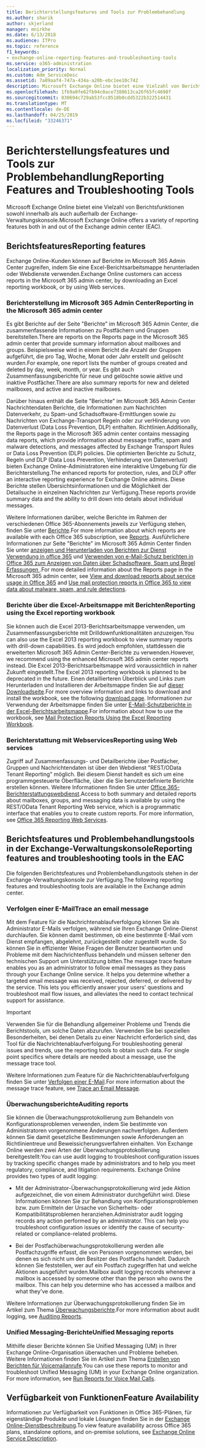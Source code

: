 ```yaml
---
title: Berichterstellungsfeatures und Tools zur Problembehandlung
ms.author: sharik
author: skjerland
manager: mnirkhe
ms.date: 6/13/2018
ms.audience: ITPro
ms.topic: reference
f1_keywords:
- exchange-online-reporting-features-and-troubleshooting-tools
ms.service: o365-administration
localization_priority: Normal
ms.custom: Adm_ServiceDesc
ms.assetid: 7a89aaf4-747a-434a-a20b-ebc1ee10c742
description: Microsoft Exchange Online bietet eine Vielzahl von Berichtsfunktionen sowohl innerhalb als auch außerhalb der Exchange-Verwaltungskonsole.
ms.openlocfilehash: 1fb9a0fe62fb94c0ace7388613ca26f65fc4698f
ms.sourcegitcommit: 830694c729ab53fcc8518b0cdd5322b322514431
ms.translationtype: MT
ms.contentlocale: de-DE
ms.lasthandoff: 04/25/2019
ms.locfileid: "33246371"
---
```

# <a name="reporting-features-and-troubleshooting-tools"></a><span data-ttu-id="07a3d-103">Berichterstellungsfeatures und Tools zur Problembehandlung</span><span class="sxs-lookup"><span data-stu-id="07a3d-103">Reporting Features and Troubleshooting Tools</span></span>

<span data-ttu-id="07a3d-104">Microsoft Exchange Online bietet eine Vielzahl von Berichtsfunktionen sowohl innerhalb als auch außerhalb der Exchange-Verwaltungskonsole.</span><span class="sxs-lookup"><span data-stu-id="07a3d-104">Microsoft Exchange Online offers a variety of reporting features both in and out of the Exchange admin center (EAC).</span></span>
  
## <a name="reporting-features"></a><span data-ttu-id="07a3d-105">Berichtsfeatures</span><span class="sxs-lookup"><span data-stu-id="07a3d-105">Reporting features</span></span>

<span data-ttu-id="07a3d-106">Exchange Online-Kunden können auf Berichte im Microsoft 365 Admin Center zugreifen, indem Sie eine Excel-Berichtsarbeitsmappe herunterladen oder Webdienste verwenden.</span><span class="sxs-lookup"><span data-stu-id="07a3d-106">Exchange Online customers can access reports in the Microsoft 365 admin center, by downloading an Excel reporting workbook, or by using Web services.</span></span>
  
### <a name="reporting-in-the-microsoft-365-admin-center"></a><span data-ttu-id="07a3d-107">Berichterstellung im Microsoft 365 Admin Center</span><span class="sxs-lookup"><span data-stu-id="07a3d-107">Reporting in the Microsoft 365 admin center</span></span>

<span data-ttu-id="07a3d-108">Es gibt Berichte auf der Seite "Berichte" im Microsoft 365 Admin Center, die zusammenfassende Informationen zu Postfächern und Gruppen bereitstellen.</span><span class="sxs-lookup"><span data-stu-id="07a3d-108">There are reports on the Reports page in the Microsoft 365 admin center that provide summary information about mailboxes and groups.</span></span> <span data-ttu-id="07a3d-109">Beispielsweise wird in einem Bericht die Anzahl der Gruppen aufgeführt, die pro Tag, Woche, Monat oder Jahr erstellt und gelöscht wurden.</span><span class="sxs-lookup"><span data-stu-id="07a3d-109">For example, one report lists the number of groups created and deleted by day, week, month, or year.</span></span> <span data-ttu-id="07a3d-110">Es gibt auch Zusammenfassungsberichte für neue und gelöschte sowie aktive und inaktive Postfächer.</span><span class="sxs-lookup"><span data-stu-id="07a3d-110">There are also summary reports for new and deleted mailboxes, and active and inactive mailboxes.</span></span> 
  
<span data-ttu-id="07a3d-111">Darüber hinaus enthält die Seite "Berichte" im Microsoft 365 Admin Center Nachrichtendaten Berichte, die Informationen zum Nachrichten Datenverkehr, zu Spam-und Schadsoftware-Ermittlungen sowie zu Nachrichten von Exchange-Transport Regeln oder zur verHinderung von Datenverlust (Data Loss Prevention, DLP) enthalten. Richtlinien.</span><span class="sxs-lookup"><span data-stu-id="07a3d-111">Additionally, the Reports page in the Microsoft 365 admin center contains messaging data reports, which provide information about message traffic, spam and malware detections, and messages affected by Exchange Transport Rules or Data Loss Prevention (DLP) policies.</span></span> <span data-ttu-id="07a3d-112">Die optimierten Berichte zu Schutz, Regeln und DLP (Data Loss Prevention, Verhinderung von Datenverlust) bieten Exchange Online-Administratoren eine interaktive Umgebung für die Berichterstellung.</span><span class="sxs-lookup"><span data-stu-id="07a3d-112">The enhanced reports for protection, rules, and DLP offer an interactive reporting experience for Exchange Online admins.</span></span> <span data-ttu-id="07a3d-113">Diese Berichte stellen Übersichtsinformationen und die Möglichkeit der Detailsuche in einzelnen Nachrichten zur Verfügung.</span><span class="sxs-lookup"><span data-stu-id="07a3d-113">These reports provide summary data and the ability to drill down into details about individual messages.</span></span>
  
<span data-ttu-id="07a3d-114">Weitere Informationen darüber, welche Berichte im Rahmen der verschiedenen Office 365-Abonnements jeweils zur Verfügung stehen, finden Sie unter [Berichte](../office-365-platform-service-description/reports.md).</span><span class="sxs-lookup"><span data-stu-id="07a3d-114">For more information about which reports are available with each Office 365 subscription, see [Reports](../office-365-platform-service-description/reports.md).</span></span> <span data-ttu-id="07a3d-115">Ausführlichere Informationen zur Seite "Berichte" im Microsoft 365 Admin Center finden Sie unter [anzeigen und Herunterladen von Berichten zur Dienst Verwendung in office 365](https://go.microsoft.com/fwlink/p/?LinkId=401187) und [Verwenden von e-Mail-Schutz berichten in Office 365 zum Anzeigen von Daten über Schadsoftware, Spam und Regel Erfassungen ](https://go.microsoft.com/fwlink/p/?LinkID=401102).</span><span class="sxs-lookup"><span data-stu-id="07a3d-115">For more detailed information about the Reports page in the Microsoft 365 admin center, see [View and download reports about service usage in Office 365](https://go.microsoft.com/fwlink/p/?LinkId=401187) and [Use mail protection reports in Office 365 to view data about malware, spam, and rule detections](https://go.microsoft.com/fwlink/p/?LinkID=401102).</span></span>
  
### <a name="reporting-using-the-excel-reporting-workbook"></a><span data-ttu-id="07a3d-116">Berichte über die Excel-Arbeitsmappe mit Berichten</span><span class="sxs-lookup"><span data-stu-id="07a3d-116">Reporting using the Excel reporting workbook</span></span>

<span data-ttu-id="07a3d-117">Sie können auch die Excel 2013-Berichtsarbeitsmappe verwenden, um Zusammenfassungsberichte mit Drilldownfunktionalitäten anzuzeigen.</span><span class="sxs-lookup"><span data-stu-id="07a3d-117">You can also use the Excel 2013 reporting workbook to view summary reports with drill-down capabilities.</span></span> <span data-ttu-id="07a3d-118">Es wird jedoch empfohlen, stattdessen die erweiterten Microsoft 365 Admin Center-Berichte zu verwenden.</span><span class="sxs-lookup"><span data-stu-id="07a3d-118">However, we recommend using the enhanced Microsoft 365 admin center reports instead.</span></span> <span data-ttu-id="07a3d-119">Die Excel 2013-Berichtsarbeitsmappe wird voraussichtlich in naher Zukunft eingestellt.</span><span class="sxs-lookup"><span data-stu-id="07a3d-119">The Excel 2013 reporting workbook is planned to be deprecated in the future.</span></span> <span data-ttu-id="07a3d-120">Einen detaillierteren Überblick und Links zum Herunterladen und Installieren der Arbeitsmappe finden Sie auf [dieser Downloadseite](https://go.microsoft.com/fwlink/p/?LinkId=271776).</span><span class="sxs-lookup"><span data-stu-id="07a3d-120">For more overview information and links to download and install the workbook, see the following [download page](https://go.microsoft.com/fwlink/p/?LinkId=271776).</span></span> <span data-ttu-id="07a3d-121">Informationen zur Verwendung der Arbeitsmappe finden Sie unter [E-Mail-Schutzberichte in der Excel-Berichtsarbeitsmappe](https://go.microsoft.com/fwlink/p/?LinkId=285211).</span><span class="sxs-lookup"><span data-stu-id="07a3d-121">For information about how to use the workbook, see [Mail Protection Reports Using the Excel Reporting Workbook](https://go.microsoft.com/fwlink/p/?LinkId=285211).</span></span> 
  
### <a name="reporting-using-web-services"></a><span data-ttu-id="07a3d-122">Berichterstattung mit Webservices</span><span class="sxs-lookup"><span data-stu-id="07a3d-122">Reporting using Web services</span></span>

<span data-ttu-id="07a3d-p105">Zugriff auf Zusammenfassungs- und Detailberichte über Postfächer, Gruppen und Nachrichtendaten ist über den Webdienst "REST/OData Tenant Reporting" möglich. Bei diesem Dienst handelt es sich um eine programmgesteuerte Oberfläche, über die Sie benutzerdefinierte Berichte erstellen können. Weitere Informationen finden Sie unter [Office 365-Berichterstattungswebdienst](https://go.microsoft.com/fwlink/p/?LinkId=287041).</span><span class="sxs-lookup"><span data-stu-id="07a3d-p105">Access to both summary and detailed reports about mailboxes, groups, and messaging data is available by using the REST/OData Tenant Reporting Web service, which is a programmatic interface that enables you to create custom reports. For more information, see [Office 365 Reporting Web Services](https://go.microsoft.com/fwlink/p/?LinkId=287041).</span></span>
  
## <a name="reporting-features-and-troubleshooting-tools-in-the-eac"></a><span data-ttu-id="07a3d-125">Berichtsfeatures und Problembehandlungstools in der Exchange-Verwaltungskonsole</span><span class="sxs-lookup"><span data-stu-id="07a3d-125">Reporting features and troubleshooting tools in the EAC</span></span>

<span data-ttu-id="07a3d-126">Die folgenden Berichtsfeatures und Problembehandlungstools stehen in der Exchange-Verwaltungskonsole zur Verfügung.</span><span class="sxs-lookup"><span data-stu-id="07a3d-126">The following reporting features and troubleshooting tools are available in the Exchange admin center.</span></span>
  
### <a name="trace-an-email-message"></a><span data-ttu-id="07a3d-127">Verfolgen einer E-Mail</span><span class="sxs-lookup"><span data-stu-id="07a3d-127">Trace an email message</span></span>

<span data-ttu-id="07a3d-p106">Mit dem Feature für die Nachrichtenablaufverfolgung können Sie als Administrator E-Mails verfolgen, während sie Ihren Exchange Online-Dienst durchlaufen. Sie können damit bestimmen, ob eine bestimmte E-Mail vom Dienst empfangen, abgelehnt, zurückgestellt oder zugestellt wurde. So können Sie in effizienter Weise Fragen der Benutzer beantworten und Probleme mit dem Nachrichtenfluss behandeln und müssen seltener den technischen Support um Unterstützung bitten.</span><span class="sxs-lookup"><span data-stu-id="07a3d-p106">The message trace feature enables you as an administrator to follow email messages as they pass through your Exchange Online service. It helps you determine whether a targeted email message was received, rejected, deferred, or delivered by the service. This lets you efficiently answer your users' questions and troubleshoot mail flow issues, and alleviates the need to contact technical support for assistance.</span></span>
  
> [!IMPORTANT]
> <span data-ttu-id="07a3d-p107">Verwenden Sie für die Behandlung allgemeiner Probleme und Trends die Berichtstools, um solche Daten abzurufen. Verwenden Sie bei speziellen Besonderheiten, bei denen Details zu einer Nachricht erforderlich sind, das Tool für die Nachrichtenablaufverfolgung.</span><span class="sxs-lookup"><span data-stu-id="07a3d-p107">For troubleshooting general issues and trends, use the reporting tools to obtain such data. For single point specifics where details are needed about a message, use the message trace tool.</span></span> 
  
<span data-ttu-id="07a3d-133">Weitere Informationen zum Feature für die Nachrichtenablaufverfolgung finden Sie unter [Verfolgen einer E-Mail](https://go.microsoft.com/fwlink/p/?LinkId=271777).</span><span class="sxs-lookup"><span data-stu-id="07a3d-133">For more information about the message trace feature, see [Trace an Email Message](https://go.microsoft.com/fwlink/p/?LinkId=271777).</span></span>
  
### <a name="auditing-reports"></a><span data-ttu-id="07a3d-134">Überwachungsberichte</span><span class="sxs-lookup"><span data-stu-id="07a3d-134">Auditing reports</span></span>

<span data-ttu-id="07a3d-p108">Sie können die Überwachungsprotokollierung zum Behandeln von Konfigurationsproblemen verwenden, indem Sie bestimmte von Administratoren vorgenommene Änderungen nachverfolgen. Außerdem können Sie damit gesetzliche Bestimmungen sowie Anforderungen an Richtlinientreue und Beweissicherungsverfahren einhalten. Von Exchange Online werden zwei Arten der Überwachungsprotokollierung bereitgestellt:</span><span class="sxs-lookup"><span data-stu-id="07a3d-p108">You can use audit logging to troubleshoot configuration issues by tracking specific changes made by administrators and to help you meet regulatory, compliance, and litigation requirements. Exchange Online provides two types of audit logging:</span></span>
  
- <span data-ttu-id="07a3d-p109">Mit der Administrator-Überwachungsprotokollierung wird jede Aktion aufgezeichnet, die von einem Administrator durchgeführt wird. Diese Informationen können Sie zur Behandlung von Konfigurationsproblemen bzw. zum Ermitteln der Ursache von Sicherheits- oder Kompatibilitätsproblemen heranziehen.</span><span class="sxs-lookup"><span data-stu-id="07a3d-p109">Administrator audit logging records any action performed by an administrator. This can help you troubleshoot configuration issues or identify the cause of security-related or compliance-related problems.</span></span> 
    
- <span data-ttu-id="07a3d-p110">Bei der Postfachüberwachungsprotokollierung werden alle Postfachzugriffe erfasst, die von Personen vorgenommen werden, bei denen es sich nicht um den Besitzer des Postfachs handelt. Dadurch können Sie feststellen, wer auf ein Postfach zugegriffen hat und welche Aktionen ausgeführt wurden.</span><span class="sxs-lookup"><span data-stu-id="07a3d-p110">Mailbox audit logging records whenever a mailbox is accessed by someone other than the person who owns the mailbox. This can help you determine who has accessed a mailbox and what they've done.</span></span> 
    
<span data-ttu-id="07a3d-141">Weitere Informationen zur Überwachungsprotokollierung finden Sie im Artikel zum Thema [Überwachungsberichte](https://go.microsoft.com/fwlink/p/?LinkId=271779).</span><span class="sxs-lookup"><span data-stu-id="07a3d-141">For more information about audit logging, see [Auditing Reports](https://go.microsoft.com/fwlink/p/?LinkId=271779).</span></span>
  
### <a name="unified-messaging-reports"></a><span data-ttu-id="07a3d-142">Unified Messaging-Berichte</span><span class="sxs-lookup"><span data-stu-id="07a3d-142">Unified Messaging reports</span></span>

<span data-ttu-id="07a3d-p111">Mithilfe dieser Berichte können Sie Unified Messaging (UM) in Ihrer Exchange Online-Organisation überwachen und Probleme beheben. Weitere Informationen finden Sie im Artikel zum Thema [Erstellen von Berichten für Voicemailanrufe](https://go.microsoft.com/fwlink/p/?LinkId=287042).</span><span class="sxs-lookup"><span data-stu-id="07a3d-p111">You can use these reports to monitor and troubleshoot Unified Messaging (UM) in your Exchange Online organization. For more information, see [Run Reports for Voice Mail Calls](https://go.microsoft.com/fwlink/p/?LinkId=287042).</span></span>
  
## <a name="feature-availability"></a><span data-ttu-id="07a3d-145">Verfügbarkeit von Funktionen</span><span class="sxs-lookup"><span data-stu-id="07a3d-145">Feature Availability</span></span>

<span data-ttu-id="07a3d-146">Informationen zur Verfügbarkeit von Funktionen in Office 365-Plänen, für eigenständige Produkte und lokale Lösungen finden Sie in der [Exchange Online-Dienstbeschreibung](exchange-online-service-description.md).</span><span class="sxs-lookup"><span data-stu-id="07a3d-146">To view feature availability across Office 365 plans, standalone options, and on-premise solutions, see [Exchange Online Service Description](exchange-online-service-description.md).</span></span>
  

